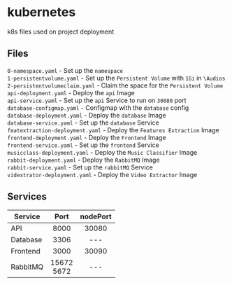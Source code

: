 # kubernetes
k8s files used on project deployment

## Files
`0-namespace.yaml` - Set up the `namespace` <br>
`1-persistentvolume.yaml` - Set up the `Persistent Volume` with `1Gi` in `\Audios` <br>
`2-persistentvolumeclaim.yaml` - Claim the space for the `Persistent Volume` <br>
`api-deployment.yaml` - Deploy the `api` Image <br>
`api-service.yaml` - Set up the `api` Service to run on `30080` port <br>
`database-configmap.yaml` - Configmap with the `database` config <br>
`database-deployment.yaml` - Deploy the `database` Image <br>
`database-service.yaml` - Set up the `database` Service <br>
`featextraction-deployment.yaml` - Deploy the `Features Extraction` Image <br>
`frontend-deployment.yaml` - Deploy the `Frontend` Image<br>
`frontend-service.yaml` - Set up the `frontend` Service <br>
`musicclass-deployment.yaml` - Deploy the `Music Classifier` Image <br>
`rabbit-deployment.yaml` - Deploy the `RabbitMQ` Image <br>
`rabbit-service.yaml` - Set up the `rabbitMQ` Service <br>
`vidextrator-deployment.yaml` - Deploy the `Video Extractor` Image

## Services
| Service | Port | nodePort |
| --- | :---: | :---: |
| API | 8000 | 30080 |
| Database | 3306 | --- |
| Frontend | 3000 | 30090 |
| RabbitMQ | 15672 <br> 5672 | --- |